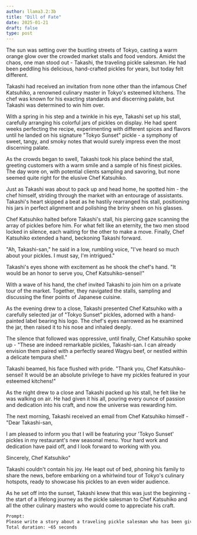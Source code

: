 ```yaml
---
author: llama3.2:3b
title: "Dill of Fate"
date: 2025-01-21
draft: false
type: post
---
```

The sun was setting over the bustling streets of Tokyo, casting a warm orange glow over the crowded market stalls and food vendors. Amidst the chaos, one man stood out - Takashi, the traveling pickle salesman. He had been peddling his delicious, hand-crafted pickles for years, but today felt different.

Takashi had received an invitation from none other than the infamous Chef Katsuhiko, a renowned culinary master in Tokyo's esteemed kitchens. The chef was known for his exacting standards and discerning palate, but Takashi was determined to win him over.

With a spring in his step and a twinkle in his eye, Takashi set up his stall, carefully arranging his colorful jars of pickles on display. He had spent weeks perfecting the recipe, experimenting with different spices and flavors until he landed on his signature "Tokyo Sunset" pickle - a symphony of sweet, tangy, and smoky notes that would surely impress even the most discerning palate.

As the crowds began to swell, Takashi took his place behind the stall, greeting customers with a warm smile and a sample of his finest pickles. The day wore on, with potential clients sampling and savoring, but none seemed quite right for the elusive Chef Katsuhiko.

Just as Takashi was about to pack up and head home, he spotted him - the chef himself, striding through the market with an entourage of assistants. Takashi's heart skipped a beat as he hastily rearranged his stall, positioning his jars in perfect alignment and polishing the briny sheen on his glasses.

Chef Katsuhiko halted before Takashi's stall, his piercing gaze scanning the array of pickles before him. For what felt like an eternity, the two men stood locked in silence, each waiting for the other to make a move. Finally, Chef Katsuhiko extended a hand, beckoning Takashi forward.

"Ah, Takashi-san," he said in a low, rumbling voice, "I've heard so much about your pickles. I must say, I'm intrigued."

Takashi's eyes shone with excitement as he shook the chef's hand. "It would be an honor to serve you, Chef Katsuhiko-sensei!"

With a wave of his hand, the chef invited Takashi to join him on a private tour of the market. Together, they navigated the stalls, sampling and discussing the finer points of Japanese cuisine.

As the evening drew to a close, Takashi presented Chef Katsuhiko with a carefully selected jar of "Tokyo Sunset" pickles, adorned with a hand-painted label bearing his logo. The chef's eyes narrowed as he examined the jar, then raised it to his nose and inhaled deeply.

The silence that followed was oppressive, until finally, Chef Katsuhiko spoke up - "These are indeed remarkable pickles, Takashi-san. I can already envision them paired with a perfectly seared Wagyu beef, or nestled within a delicate tempura shell."

Takashi beamed, his face flushed with pride. "Thank you, Chef Katsuhiko-sensei! It would be an absolute privilege to have my pickles featured in your esteemed kitchens!"

As the night drew to a close and Takashi packed up his stall, he felt like he was walking on air. He had given it his all, pouring every ounce of passion and dedication into his craft, and now the universe was rewarding him.

The next morning, Takashi received an email from Chef Katsuhiko himself - "Dear Takashi-san,

I am pleased to inform you that I will be featuring your 'Tokyo Sunset' pickles in my restaurant's new seasonal menu. Your hard work and dedication have paid off, and I look forward to working with you.

Sincerely,
Chef Katsuhiko"

Takashi couldn't contain his joy. He leapt out of bed, phoning his family to share the news, before embarking on a whirlwind tour of Tokyo's culinary hotspots, ready to showcase his pickles to an even wider audience.

As he set off into the sunset, Takashi knew that this was just the beginning - the start of a lifelong journey as the pickle salesman to Chef Katsuhiko and all the other culinary masters who would come to appreciate his craft.

```bash
Prompt:
Please write a story about a traveling pickle salesman who has been giving a once in a lifetime chance to sell his pickles to his dream client.
Total duration: ~65 seconds
```
